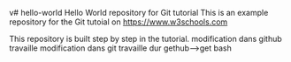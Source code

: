 v# hello-world
Hello World repository for Git tutorial
This is an example repository for the Git tutoial on https://www.w3schools.com

This repository is built step by step in the tutorial.
modification   dans github 
travaille 
modification dans git 
travaille dur
gethub-->get bash


